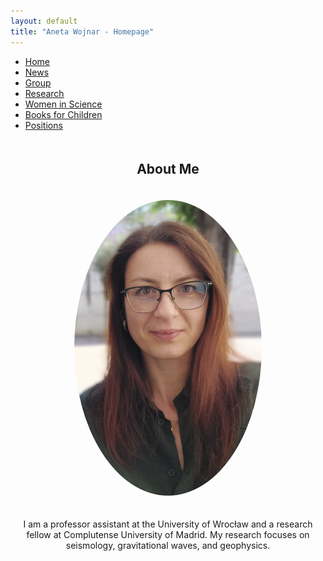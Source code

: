```yaml
---
layout: default
title: "Aneta Wojnar - Homepage"
---
```


<nav>
  <ul>
    <li><a href="/">Home</a></li>
    <li><a href="/news/">News</a></li>
    <li><a href="/group/">Group</a></li>
    <li><a href="/research/">Research</a></li>
    <li><a href="/women-in-science/">Women in Science</a></li>
    <li><a href="/books-for-children/">Books for Children</a></li>
    <li><a href="/positions/">Positions</a></li>
  </ul>
</nav>
<div style="display: flex; justify-content: center; margin-top: 20px;">
  <div style="text-align: center; max-width: 600px;">
    <h2>About Me</h2>
    <img src="assets/images/A.png" alt="Your photo" style="width: 100%; max-width: 300px; border-radius: 50%; margin: 20px 0;">
    <p>
      I am a professor assistant at the University of Wrocław and a research fellow at Complutense University of Madrid. 
      My research focuses on seismology, gravitational waves, and geophysics.
    </p>
  </div>
</div>
